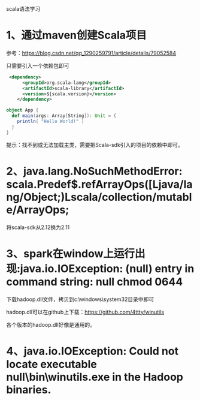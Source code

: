 scala语法学习



# 1、通过maven创建Scala项目

参考：https://blog.csdn.net/qq_1290259791/article/details/79052584

只需要引入一个依赖包即可

```xml
 <dependency>
      <groupId>org.scala-lang</groupId>
      <artifactId>scala-library</artifactId>
      <version>${scala.version}</version>
    </dependency>
```

```scala
object App {
  def main(args: Array[String]): Unit = {
    println( "Hello World!" )
  }
}
```
提示：找不到或无法加载主类，需要把Scala-sdk引入的项目的依赖中即可。

# 2、java.lang.NoSuchMethodError: scala.Predef$.refArrayOps([Ljava/lang/Object;)Lscala/collection/mutable/ArrayOps;

将scala-sdk从2.12换为2.11

# 3、spark在window上运行出现:java.io.IOException: (null) entry in command string: null chmod 0644

下载hadoop.dll文件，拷贝到c:\windows\system32目录中即可

hadoop.dll可以在github上下载：https://github.com/4ttty/winutils

各个版本的hadoop.dll好像是通用的。

# 4、java.io.IOException: Could not locate executable null\bin\winutils.exe in the Hadoop binaries.
